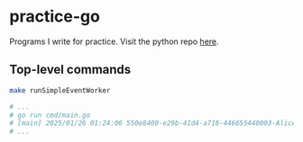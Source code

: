 # practice-go

Programs I write for practice. Visit the python repo [here](https://github.com/nogurenn/practice-python).

## Top-level commands

```bash
make runSimpleEventWorker

# ...
# go run cmd/main.go
# [main] 2025/01/26 01:24:06 550e8400-e29b-41d4-a716-446655440003-Alice: {Status: Recalled, Balance: 1000}
# ...
```
